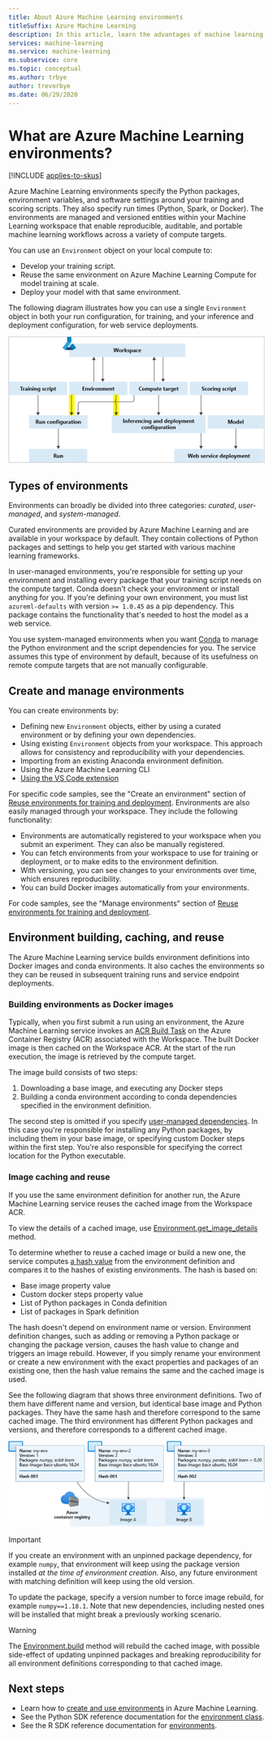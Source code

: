 ```yaml
---
title: About Azure Machine Learning environments
titleSuffix: Azure Machine Learning
description: In this article, learn the advantages of machine learning environments, which enable reproducible, auditable, and portable machine learning dependency definitions across a variety of compute targets.
services: machine-learning
ms.service: machine-learning
ms.subservice: core
ms.topic: conceptual
ms.author: trbye
author: trevorbye
ms.date: 06/29/2020
---
```


# What are Azure Machine Learning environments?
[!INCLUDE [applies-to-skus](../../includes/aml-applies-to-basic-enterprise-sku.md)]

Azure Machine Learning environments specify the Python packages, environment variables, and software settings around your training and scoring scripts. They also specify run times (Python, Spark, or Docker). The environments are managed and versioned entities within your Machine Learning workspace that enable reproducible, auditable, and portable machine learning workflows across a variety of compute targets.

You can use an `Environment` object on your local compute to:
* Develop your training script.
* Reuse the same environment on Azure Machine Learning Compute for model training at scale.
* Deploy your model with that same environment.

The following diagram illustrates how you can use a single `Environment` object in both your run configuration, for training, and your inference and deployment configuration, for web service deployments.

![Diagram of an environment in machine learning workflow](./media/concept-environments/ml-environment.png)

## Types of environments

Environments can broadly be divided into three categories: *curated*, *user-managed*, and *system-managed*.

Curated environments are provided by Azure Machine Learning and are available in your workspace by default. They contain collections of Python packages and settings to help you get started with various machine learning frameworks. 

In user-managed environments, you're responsible for setting up your environment and installing every package that your training script needs on the compute target. Conda doesn't check your environment or install anything for you. If you're defining your own environment, you must list `azureml-defaults` with version `>= 1.0.45` as a pip dependency. This package contains the functionality that's needed to host the model as a web service.

You use system-managed environments when you want [Conda](https://conda.io/docs/) to manage the Python environment and the script dependencies for you. The service assumes this type of environment by default, because of its usefulness on remote compute targets that are not manually configurable.

## Create and manage environments

You can create environments by:

* Defining new `Environment` objects, either by using a curated environment or by defining your own dependencies.
* Using existing `Environment` objects from your workspace. This approach allows for consistency and reproducibility with your dependencies.
* Importing from an existing Anaconda environment definition.
* Using the Azure Machine Learning CLI
* [Using the VS Code extension](how-to-manage-resources-vscode.md#create-environment)

For specific code samples, see the "Create an environment" section of [Reuse environments for training and deployment](how-to-use-environments.md#create-an-environment). Environments are also easily managed through your workspace. They include the following functionality:

* Environments are automatically registered to your workspace when you submit an experiment. They can also be manually registered.
* You can fetch environments from your workspace to use for training or deployment, or to make edits to the environment definition.
* With versioning, you can see changes to your environments over time, which ensures reproducibility.
* You can build Docker images automatically from your environments.

For code samples, see the "Manage environments" section of [Reuse environments for training and deployment](how-to-use-environments.md#manage-environments).

## Environment building, caching, and reuse

The Azure Machine Learning service builds environment definitions into Docker images and conda environments. It also caches the environments so they can be reused in subsequent training runs and service endpoint deployments.

### Building environments as Docker images

Typically, when you first submit a run using an environment, the Azure Machine Learning service invokes an [ACR Build Task](https://docs.microsoft.com/azure/container-registry/container-registry-tasks-overview) on the Azure Container Registry (ACR) associated with the Workspace. The built Docker image is then cached on the Workspace ACR. At the start of the run execution, the image is retrieved by the compute target.

The image build consists of two steps:

 1. Downloading a base image, and executing any Docker steps
 2. Building a conda environment according to conda dependencies specified in the environment definition.

The second step is omitted if you specify [user-managed dependencies](https://docs.microsoft.com/python/api/azureml-core/azureml.core.environment.pythonsection?view=azure-ml-py). In this case you're responsible for installing any Python packages, by including them in your base image, or specifying custom Docker steps within the first step. You're also responsible for specifying the correct location for the Python executable.

### Image caching and reuse

If you use the same environment definition for another run, the Azure Machine Learning service reuses the cached image from the Workspace ACR. 

To view the details of a cached image, use [Environment.get_image_details](https://docs.microsoft.com/python/api/azureml-core/azureml.core.environment.environment?view=azure-ml-py#get-image-details-workspace-) method.

To determine whether to reuse a cached image or build a new one, the service computes [a hash value](https://en.wikipedia.org/wiki/Hash_table) from the environment definition and compares it to the hashes of existing environments. The hash is based on:
 
 * Base image property value
 * Custom docker steps property value
 * List of Python packages in Conda definition
 * List of packages in Spark definition 

The hash doesn't depend on environment name or version. Environment definition changes, such as adding or removing a Python package or changing the package version, causes the hash value to change and triggers an image rebuild. However, if you simply rename your environment or create a new environment with the exact properties and packages of an existing one, then the hash value remains the same and the cached image is used.

See the following diagram that shows three environment definitions. Two of them have different name and version, but identical base image and Python packages. They have the same hash and therefore correspond to the same cached image. The third environment has different Python packages and versions, and therefore corresponds to a different cached image.

![Diagram of environment caching as Docker images](./media/concept-environments/environment-caching.png)

>[!IMPORTANT]
> If you create an environment with an unpinned package dependency, for example ```numpy```, that environment will keep using the package version installed _at the time of environment creation_. Also, any future environment with matching definition will keep using the old version. 

To update the package, specify a version number to force image rebuild, for example ```numpy==1.18.1```. Note that new dependencies, including nested ones will be installed that might break a previously working scenario.

> [!WARNING]
>  The [Environment.build](https://docs.microsoft.com/python/api/azureml-core/azureml.core.environment.environment?view=azure-ml-py#build-workspace--image-build-compute-none-) method will rebuild the cached image, with possible side-effect of updating unpinned packages and breaking reproducibility for all environment definitions corresponding to that cached image.

## Next steps

* Learn how to [create and use environments](how-to-use-environments.md) in Azure Machine Learning.
* See the Python SDK reference documentation for the [environment class](https://docs.microsoft.com/python/api/azureml-core/azureml.core.environment(class)?view=azure-ml-py).
* See the R SDK reference documentation for [environments](https://azure.github.io/azureml-sdk-for-r/reference/index.html#section-environments).
